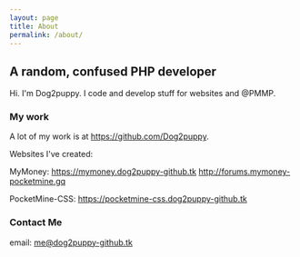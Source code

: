 ```yaml
---
layout: page
title: About
permalink: /about/
---
```


## A random, confused PHP developer

Hi. I'm Dog2puppy. I code and develop stuff for websites and @PMMP. 

### My work

A lot of my work is at https://github.com/Dog2puppy. 

Websites I've created:

MyMoney: https://mymoney.dog2puppy-github.tk http://forums.mymoney-pocketmine.gq

PocketMine-CSS: https://pocketmine-css.dog2puppy-github.tk

### Contact Me

email: me@dog2puppy-github.tk
